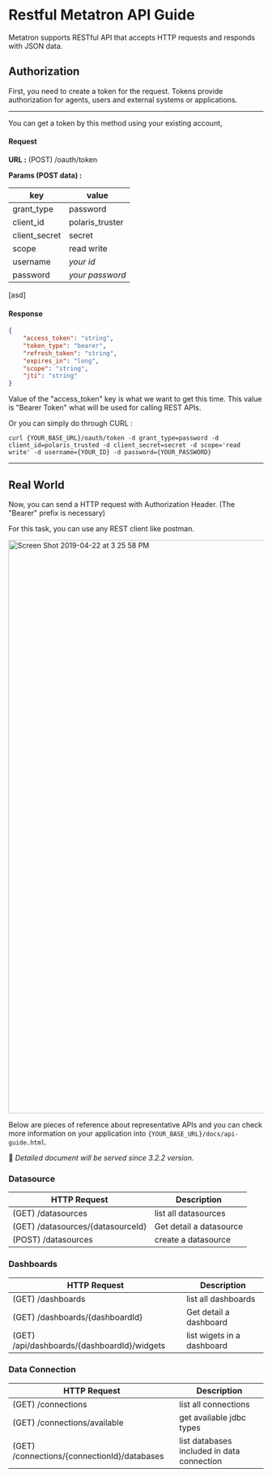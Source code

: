 # Restful Metatron API Guide

Metatron supports RESTful API that accepts HTTP requests and responds with JSON data.

## Authorization
First, you need to create a token for the request.
Tokens provide authorization for agents, users and external systems or applications. 

___
You can get a token by this method using your existing account,
#### Request
**URL :** (POST) /oauth/token

**Params (POST data) :**

|key|value|
|---|---|
|grant_type|password|
|client_id|polaris_truster|
|client_secret|secret|
|scope|read write|
|username|_your id_|
|password|_your password_|
[asd]


#### Response

```JSON
{
    "access_token": "string",
    "token_type": "bearer",
    "refresh_token": "string",
    "expires_in": "long",
    "scope": "string",
    "jti": "string"
}
```

Value of the "access_token" key is what we want to get this time.
This value is "Bearer Token" what will be used for calling REST APIs.

Or you can simply do through CURL :

```CURL
curl {YOUR_BASE_URL}/oauth/token -d grant_type=password -d client_id=polaris_trusted -d client_secret=secret -d scope='read write' -d username={YOUR_ID} -d password={YOUR_PASSWORD}
```

---

## Real World
Now, you can send a HTTP request with Authorization Header.
(The "Bearer" prefix is necessary)

For this task, you can use any REST client like postman.

<img width="1131" alt="Screen Shot 2019-04-22 at 3 25 58 PM" src="https://user-images.githubusercontent.com/42021867/56486685-6c767f80-6513-11e9-8fcd-f26a9716d8ad.png">


Below are pieces of reference about representative APIs and you can check more information on your application into `{YOUR_BASE_URL}/docs/api-guide.html`.

:traffic_light: _Detailed document will be served since 3.2.2 version._

### Datasource

|HTTP Request|Description|
|---|---|
|(GET) /datasources|list all datasources|
|(GET) /datasources/{datasourceId}|Get detail a datasource|
|(POST) /datasources|create a datasource|

### Dashboards

|HTTP Request|Description|
|---|---|
|(GET) /dashboards|list all dashboards|
|(GET) /dashboards/{dashboardId}|Get detail a dashboard|
|(GET) /api/dashboards/{dashboardId}/widgets|list wigets in a dashboard|

### Data Connection

|HTTP Request|Description|
|---|---|
|(GET) /connections|list all connections|
|(GET) /connections/available|get available jdbc types|
|(GET) /connections/{connectionId}/databases|list databases included in data connection|

